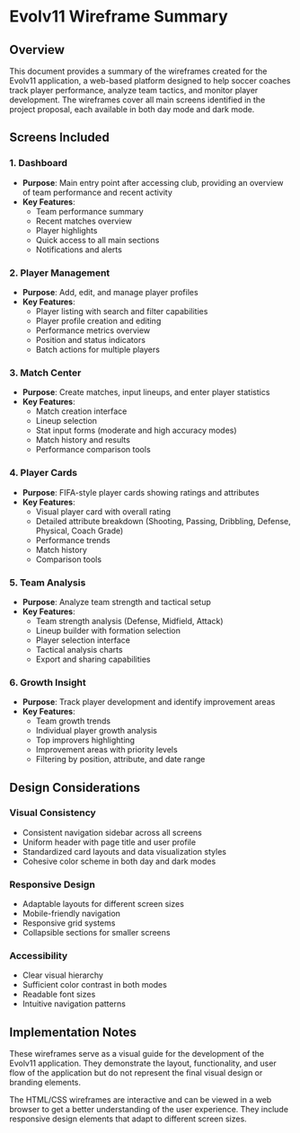 # Evolv11 Wireframe Summary

## Overview
This document provides a summary of the wireframes created for the Evolv11 application, a web-based platform designed to help soccer coaches track player performance, analyze team tactics, and monitor player development. The wireframes cover all main screens identified in the project proposal, each available in both day mode and dark mode.

## Screens Included

### 1. Dashboard
- **Purpose**: Main entry point after accessing club, providing an overview of team performance and recent activity
- **Key Features**:
  - Team performance summary
  - Recent matches overview
  - Player highlights
  - Quick access to all main sections
  - Notifications and alerts

### 2. Player Management
- **Purpose**: Add, edit, and manage player profiles
- **Key Features**:
  - Player listing with search and filter capabilities
  - Player profile creation and editing
  - Performance metrics overview
  - Position and status indicators
  - Batch actions for multiple players

### 3. Match Center
- **Purpose**: Create matches, input lineups, and enter player statistics
- **Key Features**:
  - Match creation interface
  - Lineup selection
  - Stat input forms (moderate and high accuracy modes)
  - Match history and results
  - Performance comparison tools

### 4. Player Cards
- **Purpose**: FIFA-style player cards showing ratings and attributes
- **Key Features**:
  - Visual player card with overall rating
  - Detailed attribute breakdown (Shooting, Passing, Dribbling, Defense, Physical, Coach Grade)
  - Performance trends
  - Match history
  - Comparison tools

### 5. Team Analysis
- **Purpose**: Analyze team strength and tactical setup
- **Key Features**:
  - Team strength analysis (Defense, Midfield, Attack)
  - Lineup builder with formation selection
  - Player selection interface
  - Tactical analysis charts
  - Export and sharing capabilities

### 6. Growth Insight
- **Purpose**: Track player development and identify improvement areas
- **Key Features**:
  - Team growth trends
  - Individual player growth analysis
  - Top improvers highlighting
  - Improvement areas with priority levels
  - Filtering by position, attribute, and date range

## Design Considerations

### Visual Consistency
- Consistent navigation sidebar across all screens
- Uniform header with page title and user profile
- Standardized card layouts and data visualization styles
- Cohesive color scheme in both day and dark modes

### Responsive Design
- Adaptable layouts for different screen sizes
- Mobile-friendly navigation
- Responsive grid systems
- Collapsible sections for smaller screens

### Accessibility
- Clear visual hierarchy
- Sufficient color contrast in both modes
- Readable font sizes
- Intuitive navigation patterns

## Implementation Notes
These wireframes serve as a visual guide for the development of the Evolv11 application. They demonstrate the layout, functionality, and user flow of the application but do not represent the final visual design or branding elements.

The HTML/CSS wireframes are interactive and can be viewed in a web browser to get a better understanding of the user experience. They include responsive design elements that adapt to different screen sizes.
